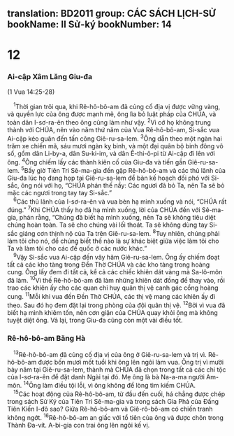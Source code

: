 translation: BD2011
group: CÁC SÁCH LỊCH-SỬ
bookName: II Sử-ký 
bookNumber: 14
-------

<div class="title"><h1>12</h1><h3>Ai-cập Xâm Lăng Giu-đa</h3><p>(1 Vua 14:25-28)</p></div>
<span class="verse 2su_12_1"> <sup>1</sup>Thời gian trôi qua, khi Rê-hô-bô-am đã củng cố địa vị được vững vàng, và quyền lực của ông được mạnh mẽ, ông lìa bỏ luật pháp của CHÚA, và toàn dân I-sơ-ra-ên theo ông cũng làm như vậy. </span>
<span class="verse 2su_12_2"><sup>2</sup>Vì cớ họ không trung thành với CHÚA, nên vào năm thứ năm của Vua Rê-hô-bô-am, Si-sắc vua Ai-cập kéo quân đến tấn công Giê-ru-sa-lem. </span>
<span class="verse 2su_12_3"><sup>3</sup>Ông dẫn theo một ngàn hai trăm xe chiến mã, sáu mươi ngàn kỵ binh, và một đại quân bộ binh đông vô số, gồm dân Li-by-a, dân Su-ki-im, và dân Ê-thi-ô-pi từ Ai-cập đi lên với ông. </span>
<span class="verse 2su_12_4"><sup>4</sup>Ông chiếm lấy các thành kiên cố của Giu-đa và tiến gần Giê-ru-sa-lem. </span>
<span class="verse 2su_12_5"><sup>5</sup>Bấy giờ Tiên Tri Sê-ma-gia đến gặp Rê-hô-bô-am và các thủ lãnh của Giu-đa lúc họ đang họp tại Giê-ru-sa-lem để bàn kế hoạch đối phó với Si-sắc, ông nói với họ, “CHÚA phán thế nầy: Các ngươi đã bỏ Ta, nên Ta sẽ bỏ mặc các ngươi trong tay tay Si-sắc.”<br/></span>
<span class="verse 2su_12_6"> <sup>6</sup>Các thủ lãnh của I-sơ-ra-ên và vua bèn hạ mình xuống và nói, “CHÚA rất đúng.” </span>
<span class="verse 2su_12_7"><sup>7</sup>Khi CHÚA thấy họ đã hạ mình xuống, lời của CHÚA đến với Sê-ma-gia, phán rằng, “Chúng đã biết hạ mình xuống, nên Ta sẽ không tiêu diệt chúng hoàn toàn. Ta sẽ cho chúng vài lối thoát. Ta sẽ không dùng tay Si-sắc giáng cơn thịnh nộ của Ta trên Giê-ru-sa-lem. </span>
<span class="verse 2su_12_8"><sup>8</sup>Tuy nhiên, chúng phải làm tôi cho nó, để chúng biết thế nào là sự khác biệt giữa việc làm tôi cho Ta và làm tôi cho các đế quốc ở các nước khác.”<br/></span>
<span class="verse 2su_12_9"> <sup>9</sup>Vậy Si-sắc vua Ai-cập đến vây hãm Giê-ru-sa-lem. Ông ấy chiếm đoạt tất cả các kho tàng trong Ðền Thờ CHÚA và các kho tàng trong hoàng cung. Ông lấy đem đi tất cả, kể cả các chiếc khiên dát vàng mà Sa-lô-môn đã làm. </span>
<span class="verse 2su_12_10"><sup>10</sup>Vì thế Rê-hô-bô-am đã làm những khiên dát đồng để thay vào, rồi trao các khiên ấy cho các quan chỉ huy quân thị vệ canh gác cổng hoàng cung. </span>
<span class="verse 2su_12_11"><sup>11</sup>Mỗi khi vua đến Ðền Thờ CHÚA, các thị vệ mang các khiên ấy đi theo. Sau đó họ đem đặt lại trong phòng của đội quân thị vệ. </span>
<span class="verse 2su_12_12"><sup>12</sup>Bởi vì vua đã biết hạ mình khiêm tốn, nên cơn giận của CHÚA quay khỏi ông mà không tuyệt diệt ông. Vả lại, trong Giu-đa cũng còn một vài điều tốt.<br/></span>
<div class="title"><h3>Rê-hô-bô-am Băng Hà</h3></div>
<span class="verse 2su_12_13"> <sup>13</sup>Rê-hô-bô-am đã củng cố địa vị của ông ở Giê-ru-sa-lem và trị vì. Rê-hô-bô-am được bốn mươi mốt tuổi khi ông lên ngôi làm vua. Ông trị vì mười bảy năm tại Giê-ru-sa-lem, thành mà CHÚA đã chọn trong tất cả các chi tộc của I-sơ-ra-ên để đặt danh Ngài tại đó. Mẹ ông là bà Na-a-ma người Am-môn. </span>
<span class="verse 2su_12_14"><sup>14</sup>Ông làm điều tội lỗi, vì ông không để lòng tìm kiếm CHÚA.<br/></span>
<span class="verse 2su_12_15"> <sup>15</sup>Các hoạt động của Rê-hô-bô-am, từ đầu đến cuối, há chẳng được chép trong sách Sử Ký của Tiên Tri Sê-ma-gia và trong sách Gia Phả của Ðấng Tiên Kiến I-đô sao? Giữa Rê-hô-bô-am và Giê-rô-bô-am có chiến tranh không ngớt. </span>
<span class="verse 2su_12_16"><sup>16</sup>Rê-hô-bô-am an giấc với tổ tiên của ông và được chôn trong Thành Ða-vít. A-bi-gia con trai ông lên ngôi kế vị.<br/></span>
